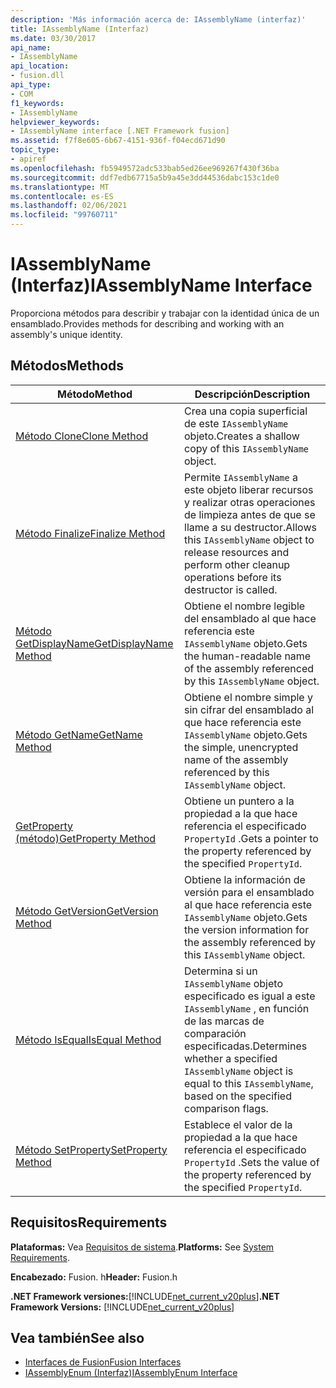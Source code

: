 ```yaml
---
description: 'Más información acerca de: IAssemblyName (interfaz)'
title: IAssemblyName (Interfaz)
ms.date: 03/30/2017
api_name:
- IAssemblyName
api_location:
- fusion.dll
api_type:
- COM
f1_keywords:
- IAssemblyName
helpviewer_keywords:
- IAssemblyName interface [.NET Framework fusion]
ms.assetid: f7f8e605-6b67-4151-936f-f04ecd671d90
topic_type:
- apiref
ms.openlocfilehash: fb5949572adc533bab5ed26ee969267f430f36ba
ms.sourcegitcommit: ddf7edb67715a5b9a45e3dd44536dabc153c1de0
ms.translationtype: MT
ms.contentlocale: es-ES
ms.lasthandoff: 02/06/2021
ms.locfileid: "99760711"
---
```

# <a name="iassemblyname-interface"></a><span data-ttu-id="be275-103">IAssemblyName (Interfaz)</span><span class="sxs-lookup"><span data-stu-id="be275-103">IAssemblyName Interface</span></span>

<span data-ttu-id="be275-104">Proporciona métodos para describir y trabajar con la identidad única de un ensamblado.</span><span class="sxs-lookup"><span data-stu-id="be275-104">Provides methods for describing and working with an assembly's unique identity.</span></span>  
  
## <a name="methods"></a><span data-ttu-id="be275-105">Métodos</span><span class="sxs-lookup"><span data-stu-id="be275-105">Methods</span></span>  
  
|<span data-ttu-id="be275-106">Método</span><span class="sxs-lookup"><span data-stu-id="be275-106">Method</span></span>|<span data-ttu-id="be275-107">Descripción</span><span class="sxs-lookup"><span data-stu-id="be275-107">Description</span></span>|  
|------------|-----------------|  
|[<span data-ttu-id="be275-108">Método Clone</span><span class="sxs-lookup"><span data-stu-id="be275-108">Clone Method</span></span>](iassemblyname-clone-method.md)|<span data-ttu-id="be275-109">Crea una copia superficial de este `IAssemblyName` objeto.</span><span class="sxs-lookup"><span data-stu-id="be275-109">Creates a shallow copy of this `IAssemblyName` object.</span></span>|  
|[<span data-ttu-id="be275-110">Método Finalize</span><span class="sxs-lookup"><span data-stu-id="be275-110">Finalize Method</span></span>](iassemblyname-finalize-method.md)|<span data-ttu-id="be275-111">Permite `IAssemblyName` a este objeto liberar recursos y realizar otras operaciones de limpieza antes de que se llame a su destructor.</span><span class="sxs-lookup"><span data-stu-id="be275-111">Allows this `IAssemblyName` object to release resources and perform other cleanup operations before its destructor is called.</span></span>|  
|[<span data-ttu-id="be275-112">Método GetDisplayName</span><span class="sxs-lookup"><span data-stu-id="be275-112">GetDisplayName Method</span></span>](iassemblyname-getdisplayname-method.md)|<span data-ttu-id="be275-113">Obtiene el nombre legible del ensamblado al que hace referencia este `IAssemblyName` objeto.</span><span class="sxs-lookup"><span data-stu-id="be275-113">Gets the human-readable name of the assembly referenced by this `IAssemblyName` object.</span></span>|  
|[<span data-ttu-id="be275-114">Método GetName</span><span class="sxs-lookup"><span data-stu-id="be275-114">GetName Method</span></span>](iassemblyname-getname-method.md)|<span data-ttu-id="be275-115">Obtiene el nombre simple y sin cifrar del ensamblado al que hace referencia este `IAssemblyName` objeto.</span><span class="sxs-lookup"><span data-stu-id="be275-115">Gets the simple, unencrypted name of the assembly referenced by this `IAssemblyName` object.</span></span>|  
|[<span data-ttu-id="be275-116">GetProperty (método)</span><span class="sxs-lookup"><span data-stu-id="be275-116">GetProperty Method</span></span>](iassemblyname-getproperty-method.md)|<span data-ttu-id="be275-117">Obtiene un puntero a la propiedad a la que hace referencia el especificado `PropertyId` .</span><span class="sxs-lookup"><span data-stu-id="be275-117">Gets a pointer to the property referenced by the specified `PropertyId`.</span></span>|  
|[<span data-ttu-id="be275-118">Método GetVersion</span><span class="sxs-lookup"><span data-stu-id="be275-118">GetVersion Method</span></span>](iassemblyname-getversion-method.md)|<span data-ttu-id="be275-119">Obtiene la información de versión para el ensamblado al que hace referencia este `IAssemblyName` objeto.</span><span class="sxs-lookup"><span data-stu-id="be275-119">Gets the version information for the assembly referenced by this `IAssemblyName` object.</span></span>|  
|[<span data-ttu-id="be275-120">Método IsEqual</span><span class="sxs-lookup"><span data-stu-id="be275-120">IsEqual Method</span></span>](iassemblyname-isequal-method.md)|<span data-ttu-id="be275-121">Determina si un `IAssemblyName` objeto especificado es igual a este `IAssemblyName` , en función de las marcas de comparación especificadas.</span><span class="sxs-lookup"><span data-stu-id="be275-121">Determines whether a specified `IAssemblyName` object is equal to this `IAssemblyName`, based on the specified comparison flags.</span></span>|  
|[<span data-ttu-id="be275-122">Método SetProperty</span><span class="sxs-lookup"><span data-stu-id="be275-122">SetProperty Method</span></span>](iassemblyname-setproperty-method.md)|<span data-ttu-id="be275-123">Establece el valor de la propiedad a la que hace referencia el especificado `PropertyId` .</span><span class="sxs-lookup"><span data-stu-id="be275-123">Sets the value of the property referenced by the specified `PropertyId`.</span></span>|  
  
## <a name="requirements"></a><span data-ttu-id="be275-124">Requisitos</span><span class="sxs-lookup"><span data-stu-id="be275-124">Requirements</span></span>  

 <span data-ttu-id="be275-125">**Plataformas:** Vea [Requisitos de sistema](../../get-started/system-requirements.md).</span><span class="sxs-lookup"><span data-stu-id="be275-125">**Platforms:** See [System Requirements](../../get-started/system-requirements.md).</span></span>  
  
 <span data-ttu-id="be275-126">**Encabezado:** Fusion. h</span><span class="sxs-lookup"><span data-stu-id="be275-126">**Header:** Fusion.h</span></span>  
  
 <span data-ttu-id="be275-127">**.NET Framework versiones:**[!INCLUDE[net_current_v20plus](../../../../includes/net-current-v20plus-md.md)]</span><span class="sxs-lookup"><span data-stu-id="be275-127">**.NET Framework Versions:** [!INCLUDE[net_current_v20plus](../../../../includes/net-current-v20plus-md.md)]</span></span>  
  
## <a name="see-also"></a><span data-ttu-id="be275-128">Vea también</span><span class="sxs-lookup"><span data-stu-id="be275-128">See also</span></span>

- [<span data-ttu-id="be275-129">Interfaces de Fusion</span><span class="sxs-lookup"><span data-stu-id="be275-129">Fusion Interfaces</span></span>](fusion-interfaces.md)
- [<span data-ttu-id="be275-130">IAssemblyEnum (Interfaz)</span><span class="sxs-lookup"><span data-stu-id="be275-130">IAssemblyEnum Interface</span></span>](iassemblyenum-interface.md)
